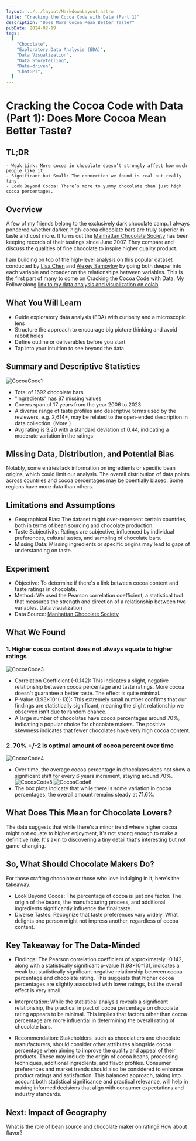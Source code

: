 ```yaml
---
layout: ../../layout/MarkdownLayout.astro
title: "Cracking the Cocoa Code with Data (Part 1)"
description: "Does More Cocoa Mean Better Taste?"
pubDate: 2024-02-19
tags:
  [
    "Chocolate",
    "Exploratory Data Analysis (EDA)",
    "Data Visualization",
    "Data Storytelling",
    "Data-driven",
    "ChatGPT",
  ]
---
```


# Cracking the Cocoa Code with Data (Part 1): Does More Cocoa Mean Better Taste?

## TL;DR
```
- Weak Link: More cocoa in chocolate doesn’t strongly affect how much people like it.
- Significant but Small: The connection we found is real but really tiny.
- Look Beyond Cocoa: There’s more to yummy chocolate than just high cocoa percentages.
```

## Overview

A few of my friends belong to the exclusively dark chocolate camp. I always pondered whether darker, high-cocoa chocolate bars are truly superior in taste and cost more. It turns out the [Manhattan Chocolate Society](http://flavorsofcacao.com/mcs_index.html) has been keeping records of their tastings since June 2007. They compare and discuss the qualities of fine chocolate to inspire higher quality product.

I am building on top of the high-level analysis on this popular [dataset](http://flavorsofcacao.com/index.html) conducted by [Lisa Chen](https://medium.com/swlh/willy-wonka-and-the-data-driven-chocolate-factory-c08d10c7dbc0) and [Alexey Samoylov](https://www.kaggle.com/code/tibhar940/chocolate-bar-ratings-python-eda-dataviz) by going both deeper into each variable and broader on the relationships between variables. This is the first part of many to come on Cracking the Cocoa Code with Data. My Follow along [link to my data analysis and visualization on colab](https://colab.research.google.com/drive/1bgMQqa-S2JRsYWFZ3zsYrpfa00E4mPb_#scrollTo=cMvmcGUITZOR)

## What You Will Learn
- Guide exploratory data analysis (EDA) with curiosity and a microscopic lens
- Structure the approach to encourage big picture thinking and avoid rabbit holes
- Define outline or deliverables before you start
- Tap into your intuition to see beyond the data

## Summary and Descriptive Statistics

![CocoaCode1](/images/CocoaCode1.webp)

- Total of 1692 chocolate bars
- "Ingredients" has 87 missing values
- Covers span of 17 years from the year 2006 to 2023
- A diverse range of taste profiles and descriptive terms used by the reviewers, e.g. 2,614+, may be related to the open-ended description in data collection. (More )
- Avg rating is 3.20 with a standard deviation of 0.44, indicating a moderate variation in the ratings

## Missing Data, Distribution, and Potential Bias

Notably, some entries lack information on ingredients or specific bean origins, which could limit our analysis. The overall distribution of data points across countries and cocoa percentages may be poentially biased. Some regions have more data than others. 

## Limitations and Assumptions

- Geographical Bias: The dataset might over-represent certain countries, both in terms of bean sourcing and chocolate production.
- Taste Subjectivity: Ratings are subjective, influenced by individual preferences, cultural tastes, and sampling of chocolate bars.
- Missing Data: Missing ingredients or specific origins may lead to gaps of understanding on taste.

## Experiment

- Objective: To determine if there's a link between cocoa content and taste ratings in chocolate.
- Method: We used the Pearson correlation coefficient, a statistical tool that measures the strength and direction of a relationship between two variables. Data visualization
- Data Source: [Manhattan Chocolate Society](http://flavorsofcacao.com/mcs_index.html)

## What We Found

### 1. Higher cocoa content does not always equate to higher ratings

![CocoaCode3](/images/CocoaCode3.webp)

- Correlation Coefficient (-0.142): This indicates a slight, negative relationship between cocoa percentage and taste ratings. More cocoa doesn't guarantee a better taste. The effect is quite minimal.
- P-Value (1.93×10^(-13)): This extremely small number confirms that our findings are statistically significant, meaning the slight relationship we observed isn't due to random chance.
- A large number of chocolates have cocoa percentages around 70%, indicating a popular choice for chocolate makers. The positive skewness indicates that fewer chocolates have very high cocoa content.

### 2. 70% +/-2 is optimal amount of cocoa percent over time

![CocoaCode4](/images/CocoaCode4.webp)

- Over time, the average cocoa percentage in chocolates does not show a significant shift for every 6 years increment, staying around 70%.
  ![CocoaCode5](/images/CocoaCode5.webp)
  ![CocoaCode6](/images/CocoaCode6.webp)
- The box plots indicate that while there is some variation in cocoa percentages, the overall amount remains steady at 71.6%.

## What Does This Mean for Chocolate Lovers?

The data suggests that while there's a minor trend where higher cocoa might not equate to higher enjoyment, it's not strong enough to make a definitive rule. It's akin to discovering a tiny detail that's interesting but not game-changing.

## So, What Should Chocolate Makers Do?

For those crafting chocolate or those who love indulging in it, here's the takeaway:

- Look Beyond Cocoa: The percentage of cocoa is just one factor. The origin of the beans, the manufacturing process, and additional ingredients significantly influence the final taste.
- Diverse Tastes: Recognize that taste preferences vary widely. What delights one person might not impress another, regardless of cocoa content.

## Key Takeaway for The Data-Minded

- Findings: The Pearson correlation coefficient of approximately -0.142, along with a statistically significant p-value (1.93×10^13), indicates a weak but statistically significant negative relationship between cocoa percentage and chocolate rating. This suggests that higher cocoa percentages are slightly associated with lower ratings, but the overall effect is very small.

- Interpretation: While the statistical analysis reveals a significant relationship, the practical impact of cocoa percentage on chocolate rating appears to be minimal. This implies that factors other than cocoa percentage are more influential in determining the overall rating of chocolate bars.
- Recommendation: Stakeholders, such as chocolatiers and chocolate manufacturers, should consider other attributes alongside cocoa percentage when aiming to improve the quality and appeal of their products. These may include the origin of cocoa beans, processing techniques, additional ingredients, and flavor profiles. Consumer preferences and market trends should also be considered to enhance product ratings and satisfaction. This balanced approach, taking into account both statistical significance and practical relevance, will help in making informed decisions that align with consumer expectations and industry standards.

## Next: Impact of Geography

What is the role of bean source and chocolate maker on rating? How about flavor?
